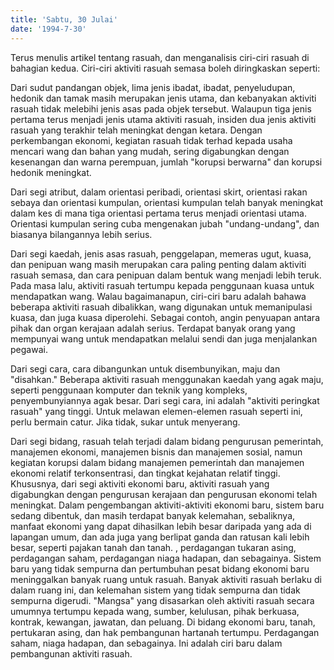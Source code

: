 ```yaml
---
title: 'Sabtu, 30 Julai'
date: '1994-7-30'
---
```


Terus menulis artikel tentang rasuah, dan menganalisis ciri-ciri rasuah di bahagian kedua. Ciri-ciri aktiviti rasuah semasa boleh diringkaskan seperti:

Dari sudut pandangan objek, lima jenis ibadat, ibadat, penyeludupan, hedonik dan tamak masih merupakan jenis utama, dan kebanyakan aktiviti rasuah tidak melebihi jenis asas pada objek tersebut. Walaupun tiga jenis pertama terus menjadi jenis utama aktiviti rasuah, insiden dua jenis aktiviti rasuah yang terakhir telah meningkat dengan ketara. Dengan perkembangan ekonomi, kegiatan rasuah tidak terhad kepada usaha mencari wang dan bahan yang mudah, sering digabungkan dengan kesenangan dan warna perempuan, jumlah "korupsi berwarna" dan korupsi hedonik meningkat.

Dari segi atribut, dalam orientasi peribadi, orientasi skirt, orientasi rakan sebaya dan orientasi kumpulan, orientasi kumpulan telah banyak meningkat dalam kes di mana tiga orientasi pertama terus menjadi orientasi utama. Orientasi kumpulan sering cuba mengenakan jubah "undang-undang", dan biasanya bilangannya lebih serius.

Dari segi kaedah, jenis asas rasuah, penggelapan, memeras ugut, kuasa, dan penipuan wang masih merupakan cara paling penting dalam aktiviti rasuah semasa, dan cara penipuan dalam bentuk wang menjadi lebih teruk. Pada masa lalu, aktiviti rasuah tertumpu kepada penggunaan kuasa untuk mendapatkan wang. Walau bagaimanapun, ciri-ciri baru adalah bahawa beberapa aktiviti rasuah dibalikkan, wang digunakan untuk memanipulasi kuasa, dan juga kuasa diperolehi. Sebagai contoh, angin penyuapan antara pihak dan organ kerajaan adalah serius. Terdapat banyak orang yang mempunyai wang untuk mendapatkan melalui sendi dan juga menjalankan pegawai.

Dari segi cara, cara dibangunkan untuk disembunyikan, maju dan "disahkan." Beberapa aktiviti rasuah menggunakan kaedah yang agak maju, seperti penggunaan komputer dan teknik yang kompleks, penyembunyiannya agak besar. Dari segi cara, ini adalah "aktiviti peringkat rasuah" yang tinggi. Untuk melawan elemen-elemen rasuah seperti ini, perlu bermain catur. Jika tidak, sukar untuk menyerang.

Dari segi bidang, rasuah telah terjadi dalam bidang pengurusan pemerintah, manajemen ekonomi, manajemen bisnis dan manajemen sosial, namun kegiatan korupsi dalam bidang manajemen pemerintah dan manajemen ekonomi relatif terkonsentrasi, dan tingkat kejahatan relatif tinggi. Khususnya, dari segi aktiviti ekonomi baru, aktiviti rasuah yang digabungkan dengan pengurusan kerajaan dan pengurusan ekonomi telah meningkat. Dalam pengembangan aktiviti-aktiviti ekonomi baru, sistem baru sedang dibentuk, dan masih terdapat banyak kelemahan, sebaliknya, manfaat ekonomi yang dapat dihasilkan lebih besar daripada yang ada di lapangan umum, dan ada juga yang berlipat ganda dan ratusan kali lebih besar, seperti pajakan tanah dan tanah. , perdagangan tukaran asing, perdagangan saham, perdagangan niaga hadapan, dan sebagainya. Sistem baru yang tidak sempurna dan pertumbuhan pesat bidang ekonomi baru meninggalkan banyak ruang untuk rasuah. Banyak aktiviti rasuah berlaku di dalam ruang ini, dan kelemahan sistem yang tidak sempurna dan tidak sempurna digerudi. "Mangsa" yang disasarkan oleh aktiviti rasuah secara umumnya tertumpu kepada wang, sumber, kelulusan, pihak berkuasa, kontrak, kewangan, jawatan, dan peluang. Di bidang ekonomi baru, tanah, pertukaran asing, dan hak pembangunan hartanah tertumpu. Perdagangan saham, niaga hadapan, dan sebagainya. Ini adalah ciri baru dalam pembangunan aktiviti rasuah.

